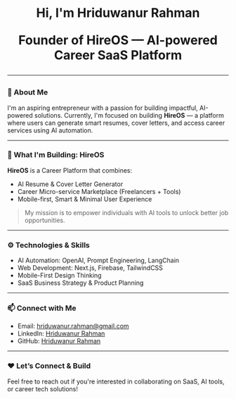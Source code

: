 <h1 align="center">Hi, I'm Hriduwanur Rahman 
<p align="center">
Founder of <b>HireOS</b> — AI-powered Career SaaS Platform
</p>

---

### 🚀 About Me
I'm an aspiring entrepreneur with a passion for building impactful, AI-powered solutions. Currently, I'm focused on building **HireOS** — a platform where users can generate smart resumes, cover letters, and access career services using AI automation.

---

### 🧠 What I'm Building: HireOS
**HireOS** is a Career Platform that combines:
- AI Resume & Cover Letter Generator  
- Career Micro-service Marketplace (Freelancers + Tools)  
- Mobile-first, Smart & Minimal User Experience

> My mission is to empower individuals with AI tools to unlock better job opportunities.

---

### ⚙️ Technologies & Skills
- AI Automation: OpenAI, Prompt Engineering, LangChain  
- Web Development: Next.js, Firebase, TailwindCSS  
- Mobile-First Design Thinking  
- SaaS Business Strategy & Product Planning

---

### 📫 Connect with Me
- Email: hriduwanur.rahman@gmail.com  
- LinkedIn: [Hriduwanur Rahman](https://www.linkedin.com/in/hriduwanur-rahman-b34348364)  
- GitHub: [Hriduwanur Rahman](https://github.com/Noman279)

---

### ❤️ Let’s Connect & Build
Feel free to reach out if you're interested in collaborating on SaaS, AI tools, or career tech solutions!
